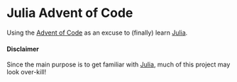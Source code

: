 # Julia Advent of Code

Using the [Advent of Code](https://adventofcode.com) as an excuse to (finally) learn [Julia](https://julialang.org).

#### Disclaimer
Since the main purpose is to get familiar with [Julia](https://julialang.org), much of this project may look over-kill!
